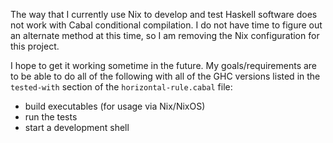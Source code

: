 The way that I currently use Nix to develop and test Haskell software does not
work with Cabal conditional compilation.  I do not have time to figure out an
alternate method at this time, so I am removing the Nix configuration for this
project.

I hope to get it working sometime in the future.  My goals/requirements are to
be able to do all of the following with all of the GHC versions listed in the
`tested-with` section of the `horizontal-rule.cabal` file:

* build executables (for usage via Nix/NixOS)
* run the tests
* start a development shell
